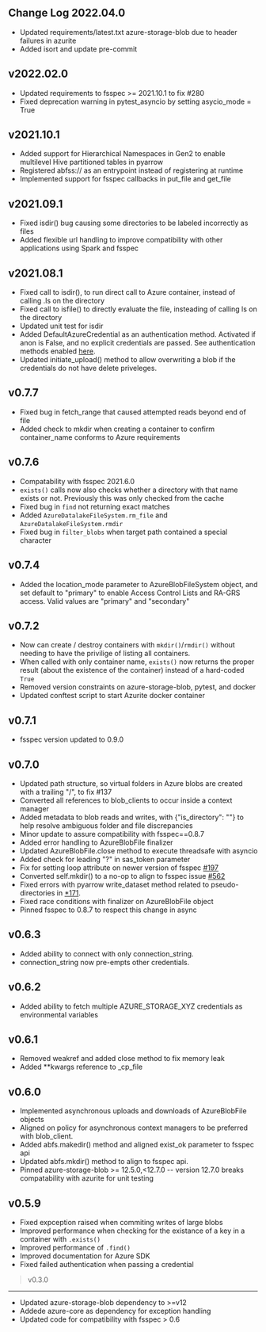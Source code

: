 **Change Log**
2022.04.0
---------
- Updated requirements/latest.txt azure-storage-blob due to header failures in azurite
- Added isort and update pre-commit

v2022.02.0
----------
- Updated requirements to fsspec >= 2021.10.1 to fix #280
- Fixed deprecation warning in pytest_asyncio by setting asycio_mode = True

v2021.10.1
----------
- Added support for Hierarchical Namespaces in Gen2 to enable multilevel Hive partitioned tables in pyarrow
- Registered abfss:// as an entrypoint instead of registering at runtime
- Implemented support for fsspec callbacks in put_file and get_file

v2021.09.1
----------
- Fixed isdir() bug causing some directories to be labeled incorrectly as files
- Added flexible url handling to improve compatibility with other applications using Spark and fsspec

v2021.08.1
----------
- Fixed call to isdir(), to run direct call to Azure container, instead of calling .ls on the directory
- Fixed call to isfile() to directly evaluate the file, insteading of calling ls on the directory
- Updated unit test for isdir
- Added DefaultAzureCredential as an authentication method.  Activated if anon is False, and
  no explicit credentials are passed.  See authentication methods enabled [here](https://docs.microsoft.com/en-us/python/api/azure-identity/azure.identity.defaultazurecredential?view=azure-python). 
- Updated initiate_upload() method to allow overwriting a blob if the credentials do not have delete priveleges.  

v0.7.7
------
- Fixed bug in fetch_range that caused attempted reads beyond end of file
- Added check to mkdir when creating a container to confirm container_name conforms
  to Azure requirements

v0.7.6
------

- Compatability with fsspec 2021.6.0
- `exists()` calls now also checks whether a directory with that name exists or not. Previously this was only checked from the cache
- Fixed bug in `find` not returning exact matches
- Added `AzureDatalakeFileSystem.rm_file` and `AzureDatalakeFileSystem.rmdir`
- Fixed bug in `filter_blobs` when target path contained a special character

v0.7.4
------
- Added the location_mode parameter to AzureBlobFileSystem object, and set default to "primary" to enable Access Control Lists and RA-GRS access.  Valid values are "primary" and "secondary"


v0.7.2
-----
- Now can create / destroy containers with `mkdir()`/`rmdir()` without needing to
have the privilige of listing all containers.
- When called with only container name, `exists()` now returns the proper result
(about the existence of the container) instead of a hard-coded `True`
- Removed version constraints on azure-storage-blob, pytest, and docker
- Updated conftest script to start Azurite docker container

v0.7.1
------
- fsspec version updated to 0.9.0

v0.7.0
------
- Updated path structure, so virtual folders in Azure blobs are created with a
  trailing "/", to fix #137
- Converted all references to blob_clients to occur inside a context manager
- Added metadata to blob reads and writes, with {"is_directory": "<true or false>"}
  to help resolve ambiguous folder and file discrepancies
- Minor update to assure compatibility with fsspec==0.8.7
- Added error handling to AzureBlobFile finalizer
- Updated AzureBlobFile.close method to execute threadsafe with asyncio
- Added check for leading "?" in sas_token parameter
- Fix for setting loop attribute on newer version of fsspec [#197](https://github.com/dask/adlfs/issues/197)
- Converted self.mkdir() to a no-op to align to fsspec issue [#562](https://github.com/intake/filesystem_spec/issues/562)
- Fixed errors with pyarrow write_dataset method related to pseudo-directories in [*171](https://github.com/dask/adlfs/issues/171).
- Fixed race conditions with finalizer on AzureBlobFile object
- Pinned fsspec to 0.8.7 to respect this change in async

v0.6.3
------
- Added ability to connect with only connection_string.
- connection_string now pre-empts other credentials.

v0.6.2
------
- Added ability to fetch multiple AZURE_STORAGE_XYZ credentials as environmental variables


v0.6.1
------
- Removed weakref and added close method to fix memory leak
- Added **kwargs reference to _cp_file

v0.6.0
------
- Implemented asynchronous uploads and downloads of AzureBlobFile objects
- Aligned on policy for asynchronous context managers to be preferred with blob_client.
- Added abfs.makedir() method and aligned exist_ok parameter to fsspec api 
- Updated abfs.mkdir() method to align to fsspec api.
- Pinned azure-storage-blob >= 12.5.0,<12.7.0 -- version 12.7.0 breaks compatability with azurite for unit testing


v0.5.9
------

- Fixed expception raised when commiting writes of large blobs
- Improved performance when checking for the existance of a key in a container with `.exists()`
- Improved performance of `.find()` 
- Improved documentation for Azure SDK
- Fixed failed authentication when passing a credential


> v0.3.0
-----
- Updated azure-storage-blob dependency to >=v12
- Addede azure-core as dependency for exception handling
- Updated code for compatibility with fsspec > 0.6
